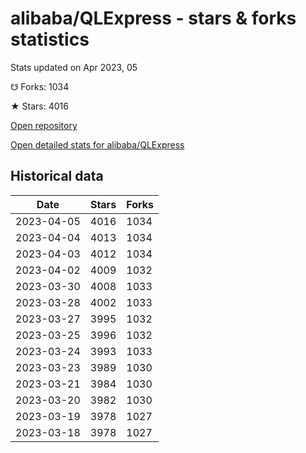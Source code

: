 # alibaba/QLExpress - stars & forks statistics

Stats updated on Apr 2023, 05

☋ Forks: 1034

★ Stars: 4016

[Open repository](https://github.com/alibaba/QLExpress)

[Open detailed stats for alibaba/QLExpress](https://reviewgithub.com/rep/alibaba/QLExpress)

## Historical data
| Date | Stars | Forks |
|------|-------|-------|
| 2023-04-05 | 4016 | 1034 | 
| 2023-04-04 | 4013 | 1034 | 
| 2023-04-03 | 4012 | 1034 | 
| 2023-04-02 | 4009 | 1032 | 
| 2023-03-30 | 4008 | 1033 | 
| 2023-03-28 | 4002 | 1033 | 
| 2023-03-27 | 3995 | 1032 | 
| 2023-03-25 | 3996 | 1032 | 
| 2023-03-24 | 3993 | 1033 | 
| 2023-03-23 | 3989 | 1030 | 
| 2023-03-21 | 3984 | 1030 | 
| 2023-03-20 | 3982 | 1030 | 
| 2023-03-19 | 3978 | 1027 | 
| 2023-03-18 | 3978 | 1027 | 

